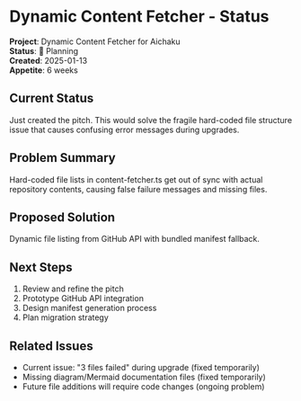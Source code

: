 # Dynamic Content Fetcher - Status

**Project**: Dynamic Content Fetcher for Aichaku\
**Status**: 🌱 Planning\
**Created**: 2025-01-13\
**Appetite**: 6 weeks

## Current Status

Just created the pitch. This would solve the fragile hard-coded file structure
issue that causes confusing error messages during upgrades.

## Problem Summary

Hard-coded file lists in content-fetcher.ts get out of sync with actual
repository contents, causing false failure messages and missing files.

## Proposed Solution

Dynamic file listing from GitHub API with bundled manifest fallback.

## Next Steps

1. Review and refine the pitch
2. Prototype GitHub API integration
3. Design manifest generation process
4. Plan migration strategy

## Related Issues

- Current issue: "3 files failed" during upgrade (fixed temporarily)
- Missing diagram/Mermaid documentation files (fixed temporarily)
- Future file additions will require code changes (ongoing problem)
